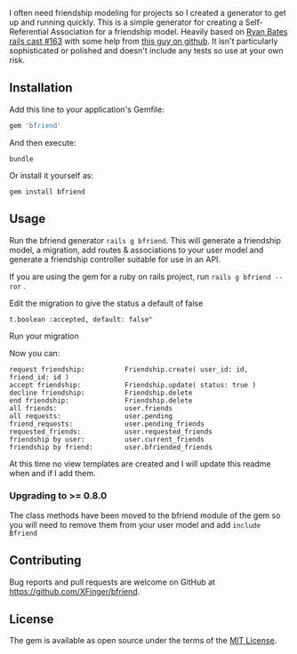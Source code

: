 

I often need friendship modeling for projects so I created a generator to get up and running quickly. 
This is a simple generator for creating a Self-Referential Association for a friendship model. Heavily based on [Ryan Bates rails cast #163](http://railscasts.com/episodes/163-self-referential-association) with some help from [this guy on github](https://github.com/tobyond?tab=repositories). It isn't particularly sophisticated or polished and doesn't include any tests so use at your own risk. 

## Installation

Add this line to your application's Gemfile:

```ruby
gem 'bfriend'
```

And then execute:

    bundle

Or install it yourself as:

    gem install bfriend

## Usage

Run the bfriend generator `rails g bfriend`. This will generate a friendship model, a migration, add routes & associations to your user model and generate a friendship controller suitable for use in an API.

If you are using the gem for a ruby on rails project, run `rails g bfriend --ror` .

Edit the migration to give the status a default of false 

    t.boolean :accepted, default: false" 

Run your migration 

Now you can:

    request friendship:          Friendship.create( user_id: id, friend_id: id )
    accept friendship:           Friendship.update( status: true )
    decline friendship:          Friendship.delete
    end friendship:              Friendship.delete
    all friends:                 user.friends
    all requests:                user.pending
    friend_requests:             user.pending_friends
    requested_friends:           user.requested_friends
    friendship by user:          user.current_friends
    friendship by friend:        user.bfriended_friends
    

At this time no view templates are created and I will update this readme when and if I add them.
 
### Upgrading to >=  0.8.0
The class methods have been moved to the bfriend module of the gem so you will need to remove them from your user model and add `include Bfriend`

## Contributing

Bug reports and pull requests are welcome on GitHub at https://github.com/XFinger/bfriend.

## License

The gem is available as open source under the terms of the [MIT License](http://opensource.org/licenses/MIT).